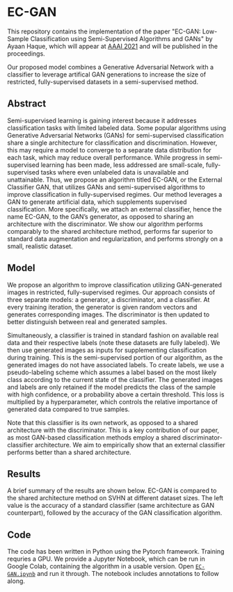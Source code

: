 # EC-GAN
This repository contains the implementation of the paper "EC-GAN: Low-Sample Classification using Semi-Supervised Algorithms and GANs" by Ayaan Haque, which will appear at [AAAI 2021](https://aaai.org/Conferences/AAAI-21/) and will be published in the proceedings.

Our proposed model combines a Generative Adversarial Network with a classifier to leverage artifical GAN generations to increase the size of restricted, fully-supervised datasets in a semi-supervised method.

## Abstract
Semi-supervised learning is gaining interest because it addresses classification tasks with limited labeled data. Some popular algorithms using Generative Adversarial Networks (GANs) for semi-supervised classification share a single architecture for classification and discrimination. However, this may require a model to converge to a separate data distribution for each task, which may reduce overall performance. While progress in semi-supervised learning has been made, less addressed are small-scale, fully-supervised tasks where even unlabeled data is unavailable and unattainable. Thus, we propose an algorithm titled EC-GAN, or the External Classifier GAN, that utilizes GANs and semi-supervised algorithms to improve classification in fully-supervised regimes. Our method leverages a GAN to generate artificial data, which supplements supervised classification. More specifically, we attach an external classifier, hence the name EC-GAN, to the GAN’s generator, as opposed to sharing an architecture with the discriminator. We show our algorithm performs comparably to the shared architecture method, performs far superior to standard data augmentation and regularization, and performs strongly on a small, realistic dataset.

## Model
We propose an algorithm to improve classification utilizing GAN-generated images in restricted, fully-supervised regimes. Our approach consists of three separate models: a generator, a discriminator, and a classifier. At every training iteration, the generator is given random vectors and generates corresponding images. The discriminator is then updated to better distinguish between real and generated samples.

Simultaneously, a classifier is trained in standard fashion on available real data and their respective labels (note these datasets are fully labeled). We then use generated images as inputs for supplementing classification during training. This is the semi-supervised portion of our algorithm, as the generated images do not have associated labels. To create labels, we use a pseudo-labeling scheme which assumes a label based on the most likely class according to the current state of the classifier. The generated images and labels are only retained if the model predicts the class of the sample with high confidence, or a probability above a certain threshold. This loss is multiplied by a hyperparameter, which controls the relative importance of generated data compared to true samples. 

Note that this classifier is its own network, as opposed to a shared architecture with the discriminator. This is a key contribution of our paper, as most GAN-based classification methods employ a shared discriminator-classifier architecture. We aim to empirically show that an external classifier performs better than a shared architecture. 

## Results
A brief summary of the results are shown below. EC-GAN is compared to the shared architecture method on SVHN at different dataset sizes. The left value is the accuracy of a standard classifier (same architecture as GAN counterpart), followed by the accuracy of the GAN classification algorithm.

## Code
The code has been written in Python using the Pytorch framework. Training requries a GPU. We provide a Jupyter Notebook, which can be run in Google Colab, containing the algorithm in a usable version. Open [`EC-GAN.ipynb`](https://github.com/ayaanzhaque/EC-GAN/blob/main/EC-GAN.ipynb) and run it through. The notebook includes annotations to follow along.

